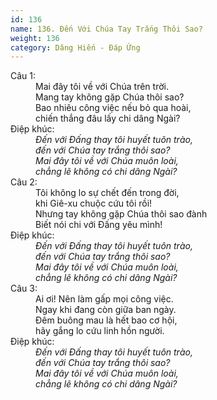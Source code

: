 ```yaml
---
id: 136
name: 136. Đến Với Chúa Tay Trắng Thôi Sao?
weight: 136
category: Dâng Hiến - Đáp Ứng
---
```

<dl><dt>Câu 1:</dt><dd data-verse="1">Mai đây tôi về với Chúa trên trời. <br/>Mang tay không gặp Chúa thôi sao? <br/>Bao nhiêu công việc nếu bỏ qua hoài, <br/>chiến thắng đâu lấy chi dâng Ngài? </dd><dt>Điệp khúc:</dt><dd data-chorus="1"><em>Đến với Đấng thay tôi huyết tuôn trào, <br/>đến với Chúa tay trắng thôi sao? <br/>Mai đây tôi về với Chúa muôn loài, <br/>chẳng lẽ không có chi dâng Ngài? </em></dd><dt>Câu 2:</dt><dd data-verse="2">Tôi không lo sự chết đến trong đời, <br/>khi Giê-xu chuộc cứu tôi rồi! <br/>Nhưng tay không gặp Chúa thôi sao đành <br/>Biết nói chi với Đấng yêu mình! </dd><dt>Điệp khúc:</dt><dd data-chorus="1"><em>Đến với Đấng thay tôi huyết tuôn trào, <br/>đến với Chúa tay trắng thôi sao? <br/>Mai đây tôi về với Chúa muôn loài, <br/>chẳng lẽ không có chi dâng Ngài? </em></dd><dt>Câu 3:</dt><dd data-verse="3">Ai ơi! Nên làm gấp mọi công việc. <br/>Ngay khi đang còn giữa ban ngày. <br/>Đêm buông mau là hết bao cơ hội, <br/>hãy gắng lo cứu linh hồn người. </dd><dt>Điệp khúc:</dt><dd data-chorus="1"><em>Đến với Đấng thay tôi huyết tuôn trào, <br/>đến với Chúa tay trắng thôi sao? <br/>Mai đây tôi về với Chúa muôn loài, <br/>chẳng lẽ không có chi dâng Ngài? </em></dd></dl>
